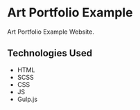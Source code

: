 # Art Portfolio Example
Art Portfolio Example Website.

## Technologies Used
* HTML
* SCSS
* CSS
* JS
* Gulp.js
